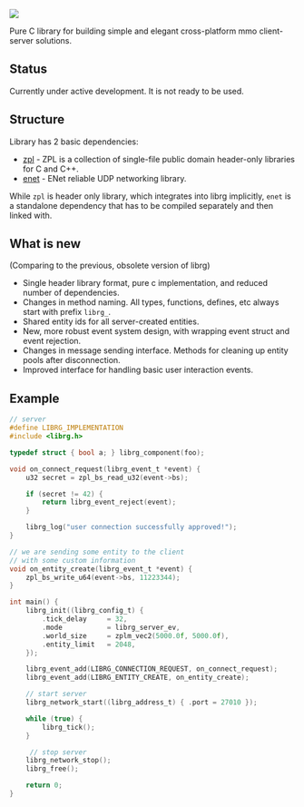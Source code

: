 ![](https://user-images.githubusercontent.com/2182108/29322933-0be3cb06-81e8-11e7-9cef-aa6be82c9faa.png)

Pure C library for building simple and elegant cross-platform mmo client-server solutions.

## Status

Currently under active development. It is not ready to be used.

## Structure
Library has 2 basic dependencies:

* [zpl](https://github.com/zpl-c) - ZPL is a collection of single-file public domain header-only libraries for C and C++.
* [enet](https://github.com/zpl-c/enet-c) - ENet reliable UDP networking library.

While `zpl` is header only library, which integrates into librg implicitly, 
`enet` is a standalone dependency that has to be compiled separately and then linked with.

## What is new
(Comparing to the previous, obsolete version of librg)

- Single header library format, pure c implementation, and reduced number of dependencies.
- Changes in method naming. All types, functions, defines, etc always start with prefix `librg_`.
- Shared entity ids for all server-created entities.
- New, more robust event system design, with wrapping event struct and event rejection.
- Changes in message sending interface. Methods for cleaning up entity pools after disconnection.
- Improved interface for handling basic user interaction events.


## Example

```c
// server
#define LIBRG_IMPLEMENTATION
#include <librg.h>

typedef struct { bool a; } librg_component(foo);

void on_connect_request(librg_event_t *event) {
    u32 secret = zpl_bs_read_u32(event->bs);

    if (secret != 42) {
        return librg_event_reject(event);
    }

    librg_log("user connection successfully approved!");
}

// we are sending some entity to the client
// with some custom information
void on_entity_create(librg_event_t *event) {
    zpl_bs_write_u64(event->bs, 11223344);
}

int main() {
    librg_init((librg_config_t) {
        .tick_delay     = 32,
        .mode           = librg_server_ev,
        .world_size     = zplm_vec2(5000.0f, 5000.0f),
        .entity_limit   = 2048,
    });

    librg_event_add(LIBRG_CONNECTION_REQUEST, on_connect_request);
    librg_event_add(LIBRG_ENTITY_CREATE, on_entity_create);

    // start server
    librg_network_start((librg_address_t) { .port = 27010 });

    while (true) {
        librg_tick();
    }

     // stop server
    librg_network_stop();
    librg_free();

    return 0;
}
```
